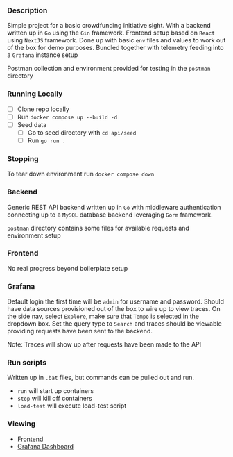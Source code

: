 
### Description
Simple project for a basic crowdfunding initiative sight.  With a backend written up in `Go` using the `Gin` framework.  Frontend setup based on `React` using `NextJS` framework.  Done up with basic `env` files and values to work out of the box for demo purposes.  Bundled together with telemetry feeding into a `Grafana` instance setup
  
Postman collection and environment provided for testing in the `postman` directory

### Running Locally
 - [ ] Clone repo locally
 - [ ] Run `docker compose up --build -d`
 - [ ] Seed data
	 - [ ] Go to seed directory with `cd api/seed`
	 - [ ] Run `go run .`

### Stopping
To tear down environment run `docker compose down`

### Backend
Generic REST API backend written up in `Go` with middleware authentication connecting up to a `MySQL` database backend leveraging `Gorm` framework.

`postman` directory contains some files for available requests and environment setup

### Frontend
No real progress beyond boilerplate setup

### Grafana
Default login the first time will be `admin` for username and password.  Should have data sources provisioned out of the box to wire up to view traces. On the side nav, select `Explore`, make sure that `Tempo` is selected in the dropdown box. Set the query type to `Search` and traces should be viewable providing requests have been sent to the backend.

Note: Traces will show up after requests have been made to the API

### Run scripts

Written up in `.bat` files, but commands can be pulled out and run.

- `run` will start up containers
- `stop` will kill off containers
- `load-test` will execute load-test script

### Viewing
- [Frontend](http://localhost:3000/)
- [Grafana Dashboard](http://localhost:3004/)